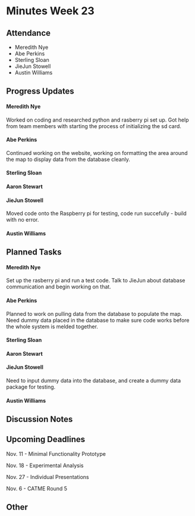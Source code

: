 # Minutes Week 23

## Attendance
   - Meredith Nye
   - Abe Perkins
   - Sterling Sloan
   - JieJun Stowell
   - Austin Williams

## Progress Updates
#### Meredith Nye
Worked on coding and researched python and rasberry pi set up. Got help from team members with starting the process of initializing the sd card. 
#### Abe Perkins
Continued working on the website, working on formatting the area around the map to display data from the database cleanly. 
#### Sterling Sloan
#### Aaron Stewart
#### JieJun Stowell
Moved code onto the Raspberry pi for testing, code run succefully - build with no error.
#### Austin Williams

## Planned Tasks
#### Meredith Nye
Set up the rasberry pi and run a test code. Talk to JieJun about database communication and begin working on that.
#### Abe Perkins
Planned to work on pulling data from the database to populate the map. Need dummy data placed in the database to make sure code works before the whole system is melded together. 
#### Sterling Sloan
#### Aaron Stewart
#### JieJun Stowell
Need to input dummy data into the database, and create a dummy data package for testing.
#### Austin Williams

## Discussion Notes

## Upcoming Deadlines
Nov. 11 - Minimal Functionality Prototype

Nov. 18 - Experimental Analysis

Nov. 27 - Individual Presentations

Nov. 6 - CATME Round 5
## Other
